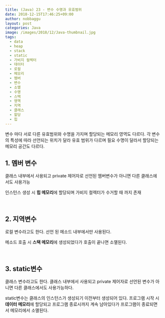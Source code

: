 ```yaml
---
title: (Java) 23 - 변수 수명과 유효범위
date: 2018-12-15T17:46:25+09:00
author: nobbaggu
layout: post
categories: Java
image: /images/2018/12/Java-thumbnail.jpg
tags:
  - data
  - heap
  - stack
  - static
  - 가비지 컬렉터
  - 데이터
  - 로컬
  - 메모리
  - 멤버
  - 변수
  - 소멸
  - 수명
  - 스택
  - 영역
  - 지역
  - 클래스
  - 할당
  - 힙
---
```

변수 마다 서로 다른 유효범위와 수명을 가지며 할당되는 메모리 영역도 다르다. 각 변수의 특성에 따라 선언되는 위치가 달라 유효 범위가 다르며 필요 수명이 달라서 할당되는 메모리 공간도 다르다.

## 1. 멤버 변수

클래스 내부에서 사용되고 private 제어자로 선언된 멤버변수가 아니면 다른 클래스에서도 사용가능

인스턴스 생성 시 **힙 메모리**에 할당되며 가비지 컬렉터가 수거할 때 까지 존재

&nbsp;

## 2. 지역변수

로컬 변수라고도 한다. 선언 된 메소드 내부에서만 사용된다.

메소드 호출 시 **스택 메모리**에 생성되었다가 호출이 끝나면 소멸된다.

&nbsp;

## 3. static변수

클래스 변수라고도 한다. 클래스 내부에서 사용되고 private 제어자로 선언된 변수가 아니면 다른 클래스에서도 사용가능하다.

static변수는 클래스의 인스턴스가 생성되기 이전부터 생성되어 있다. 프로그램 시작 시 **데이터 메모리**에 할당되고 프로그램 종료시까지 계속 남아있다가 프로그램이 종료되면서 메모리에서 소멸된다.